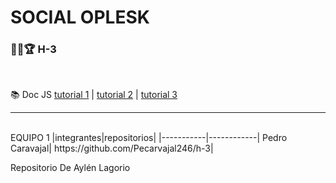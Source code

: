 # SOCIAL OPLESK
### 🏴‍☠🏆 H-3 

<br/>



📚 Doc JS [tutorial 1](https://developer.mozilla.org/es/docs/Web/JavaScript/Guide) | [tutorial 2](https://www.w3schools.com/js/) | [tutorial 3](https://es.javascript.info/)

---
<br/>
EQUIPO 1
|integrantes|repositorios|
|-----------|------------|
Pedro Caravajal| https://github.com/Pecarvajal246/h-3|

Repositorio De Aylén Lagorio
